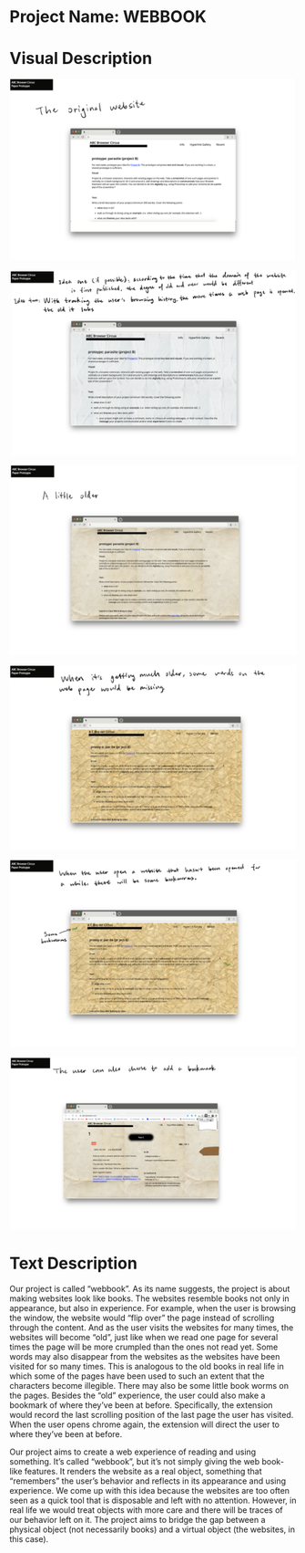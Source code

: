 # Project Name: WEBBOOK

# Visual Description
![1](1.png)

![2](2.png)

![3](3.png)

![4](4.png)

![5](5.png)

![6](6.png)


# Text Description
Our project is called “webbook”. As its name suggests, the project is about making websites look like books. The websites resemble books not only in appearance, but also in experience. For example, when the user is browsing the window, the website would “flip over” the page instead of scrolling through the content. And as the user visits the websites for many times, the websites will become “old”, just like when we read one page for several times the page will be more crumpled than the ones not read yet. Some words may also disappear from the websites as the websites have been visited for so many times. This is analogous to the old books in real life in which some of the pages have been used to such an extent that the characters become illegible. There may also be some little book worms on the pages. Besides the “old” experience, the user could also make a bookmark of where they’ve been at before. Specifically, the extension would record the last scrolling position of the last page the user has visited. When the user opens chrome again, the extension will direct the user to where they’ve been at before.

Our project aims to create a web experience of reading and using something. It’s called “webbook”, but it’s not simply giving the web book-like features. It renders the website as a real object, something that “remembers” the user’s behavior and reflects in its appearance and using experience. We come up with this idea because the websites are too often seen as a quick tool that is disposable and left with no attention. However, in real life we would treat objects with more care and there will be traces of our behavior left on it. The project aims to bridge the gap between a physical object (not necessarily books) and a virtual object (the websites, in this case).
